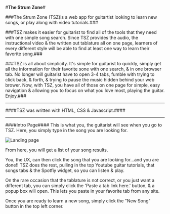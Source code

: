 #**The Strum Zone**#

###The Strum Zone (TSZ)is a web app for guitartist looking to learn new songs, or play along with video tutorials.###

###TSZ makes it easier for guitarist to find all of the tools that they need with one simple song search. Since TSZ provides the audio, the instructional video & the written out tablature all on one page, learners of every different style will be able to find at least one way to learn their favorite song.###

###TSZ is all about simplicity. It's simple for guitarist to quickly, simply get all the information for their favorite sone with one search, & in one browser tab. No longer will guitarist have to open 3-4 tabs, fumble with trying to click back, & forth, & trying to pause the music hidden behind your web brower. Now, with TSZ, you have all of those on one page for simple, easy navigation & allowing you to focus on what you love most, playing the guitar.  Enjoy.###

***
####TSZ was written with HTML, CSS & Javascript.####

***
####Intro Page####
This is what you, the guitarist will see when you go to TSZ. Here, you simply type in the song you are looking for.


![Landing page](C:/Users/LCiii/Desktop/projects/Capstone/1.jpg "Intro page")

From here, you will get a list of your song results.

You, the UX, can then click the song that you are looking for...and you are done!! TSZ does the rest, pulling in the top Youtube guitar tutorials, that songs tabs & the Spotfiy widget, so you can listen & play.

On the rare occasion that the tablature is not correct, or you just want a different tab, you can simply click the 'Paste a tab link here.' button, & a popup box will open. This lets you paste in your favorite tab from any site. 

Once you are ready to learn a new song, simply click the "New Song" button in the top left corner.

